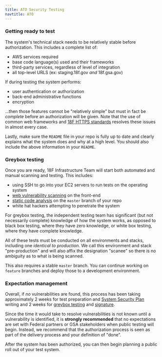 ```yaml
---
title: ATO Security Testing 
navtitle: ATO 
---
```


### Getting ready to test

The system's technical stack needs to be relatively stable before authorization. This includes a complete list of:

* AWS services required
* base code language(s) used and their frameworks
* third-party services, regardless of level of integration
* all top-level URLS (ex: staging.18f.gov _and_ 18f.gsa.gov)

If during testing the system performs:

* user authentication or authorization
* back-end administrative functions
* encryption

...then those features cannot be "relatively simple" but must in fact be *complete* before an authorization will be given. Note that the use of common web frameworks and [18F HTTPS standards](https://github.com/18F/https) resolves these issues in almost every case.

Lastly, make sure the `README` file in your repo is fully up to date and clearly explains what the system does and why at a high level. You should also include the above information in your `README`.

### Greybox testing

Once you are ready, 18F Infrastructure Team will start both automated and manual scanning and testing. This includes:

* using SSH to go into your EC2 servers to run tests on the operating system
* [web vulnerability scanning](../security/dynamic-scanning/) on the front-end
* [static code analysis](../security/static-analysis/) on the `master` branch of your repo
* white hat hackers attempting to penetrate the system

For greybox testing, the independent testing team has significant (but not necessarily complete) knowledge of how the system works, as opposed to black box testing, where they have zero knowledge, or white box testing, where they have complete knowledge.

All of these tests must be conducted on all environments and stacks, including one _identical to production_. We call this environment and stack "pre-production" and will also affix the designation "scanee" so there is no ambiguity as to what is being scanned.

This also requires a stable `master` branch. You can continue working on `feature` branches and deploy those to a development environment.

### Expectation management

Overall, if *no* vulnerabilities are found, this process has been taking approximately 2 weeks for test preparation and [System Security Plan](../ato/ssp/) writing and 2 weeks for [greybox testing](#greybox-testing) and [signature](../ato/#signing-an-authorization).

Since the time it would take to resolve vulnerabilities is not known until a vulnerability is identified, it is **strongly recommended** that no expectations are set with Federal partners or GSA stakeholders when public testing will begin. Instead, we recommend that the authorization process is seen as part of the delivery process and your definition of "done".

After the system has been authorized, you can then begin planning a public roll out of your test system.
